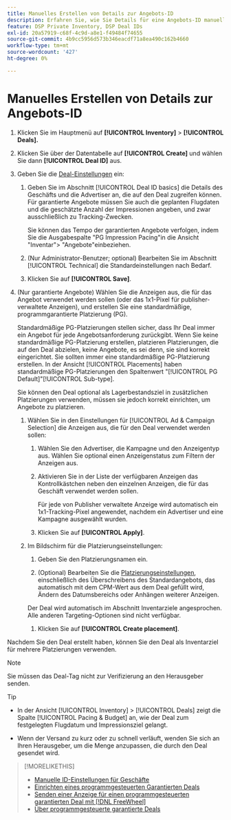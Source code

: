 ```yaml
---
title: Manuelles Erstellen von Details zur Angebots-ID
description: Erfahren Sie, wie Sie Details für eine Angebots-ID manuell eingeben.
feature: DSP Private Inventory, DSP Deal IDs
exl-id: 20a57919-c68f-4c9d-a8e1-f49484f74655
source-git-commit: 4b9cc5956d573b346eacdf71a8ea490c162b4660
workflow-type: tm+mt
source-wordcount: '427'
ht-degree: 0%

---
```


# Manuelles Erstellen von Details zur Angebots-ID

1. Klicken Sie im Hauptmenü auf **[!UICONTROL Inventory]** > **[!UICONTROL Deals].**

1. Klicken Sie über der Datentabelle auf **[!UICONTROL Create]** und wählen Sie dann **[!UICONTROL Deal ID]** aus.

1. Geben Sie die [Deal-Einstellungen](deal-id-settings.md) ein:

   1. Geben Sie im Abschnitt [!UICONTROL Deal ID basics] die Details des Geschäfts und die Advertiser an, die auf den Deal zugreifen können. Für garantierte Angebote müssen Sie auch die geplanten Flugdaten und die geschätzte Anzahl der Impressionen angeben, und zwar ausschließlich zu Tracking-Zwecken.

      Sie können das Tempo der garantierten Angebote verfolgen, indem Sie die Ausgabespalte &quot;PG Impression Pacing&quot;in die Ansicht &quot;Inventar&quot;> &quot;Angebote&quot;einbeziehen.

   1. (Nur Administrator-Benutzer; optional) Bearbeiten Sie im Abschnitt [!UICONTROL Technical] die Standardeinstellungen nach Bedarf.

   1. Klicken Sie auf **[!UICONTROL Save]**.

1. (Nur garantierte Angebote) Wählen Sie die Anzeigen aus, die für das Angebot verwendet werden sollen (oder das 1x1-Pixel für publisher-verwaltete Anzeigen), und erstellen Sie eine standardmäßige, programmgarantierte Platzierung (PG).

   Standardmäßige PG-Platzierungen stellen sicher, dass Ihr Deal immer ein Angebot für jede Angebotsanforderung zurückgibt. Wenn Sie keine standardmäßige PG-Platzierung erstellen, platzieren Platzierungen, die auf den Deal abzielen, keine Angebote, es sei denn, sie sind korrekt eingerichtet. Sie sollten immer eine standardmäßige PG-Platzierung erstellen. In der Ansicht [!UICONTROL Placements] haben standardmäßige PG-Platzierungen den Spaltenwert &quot;[!UICONTROL PG Default]&quot;[!UICONTROL Sub-type].

   Sie können den Deal optional als Lagerbestandsziel in zusätzlichen Platzierungen verwenden, müssen sie jedoch korrekt einrichten, um Angebote zu platzieren.

   1. Wählen Sie in den Einstellungen für [!UICONTROL Ad & Campaign Selection] die Anzeigen aus, die für den Deal verwendet werden sollen:

      1. Wählen Sie den Advertiser, die Kampagne und den Anzeigentyp aus. Wählen Sie optional einen Anzeigenstatus zum Filtern der Anzeigen aus.

      1. Aktivieren Sie in der Liste der verfügbaren Anzeigen das Kontrollkästchen neben den einzelnen Anzeigen, die für das Geschäft verwendet werden sollen.

         Für jede von Publisher verwaltete Anzeige wird automatisch ein 1x1-Tracking-Pixel angewendet, nachdem ein Advertiser und eine Kampagne ausgewählt wurden.

      1. Klicken Sie auf **[!UICONTROL Apply]**.

   1. Im Bildschirm für die Platzierungseinstellungen:

      1. Geben Sie den Platzierungsnamen ein.

      1. (Optional) Bearbeiten Sie die [Platzierungseinstellungen](/help/dsp/campaign-management/placements/placement-settings.md), einschließlich des Überschreibens des Standardangebots, das automatisch mit dem CPM-Wert aus dem Deal gefüllt wird, Ändern des Datumsbereichs oder Anhängen weiterer Anzeigen.

      Der Deal wird automatisch im Abschnitt Inventarziele angesprochen. Alle anderen Targeting-Optionen sind nicht verfügbar.

      1. Klicken Sie auf **[!UICONTROL Create placement]**.

Nachdem Sie den Deal erstellt haben, können Sie den Deal als Inventarziel für mehrere Platzierungen verwenden.

>[!NOTE]
>
> Sie müssen das Deal-Tag nicht zur Verifizierung an den Herausgeber senden.

>[!TIP]
>
>* In der Ansicht [!UICONTROL Inventory] > [!UICONTROL Deals] zeigt die Spalte [!UICONTROL Pacing & Budget] an, wie der Deal zum festgelegten Flugdatum und Impressionsziel gelangt.
>
>* Wenn der Versand zu kurz oder zu schnell verläuft, wenden Sie sich an Ihren Herausgeber, um die Menge anzupassen, die durch den Deal gesendet wird.

>[!MORELIKETHIS]
>
>* [Manuelle ID-Einstellungen für Geschäfte](deal-id-settings.md)
>* [Einrichten eines programmgesteuerten Garantierten Deals](programmatic-guaranteed-set-up.md)
>* [Senden einer Anzeige für einen programmgesteuerten garantierten Deal mit  [!DNL FreeWheel]](freewheel-submit.md)
>* [Über programmgesteuerte garantierte Deals](programmatic-guaranteed-about.md)
<!-- >* [Specify Placements and Ads for a Private Deal](deal-id-attach-placements.md)-->
